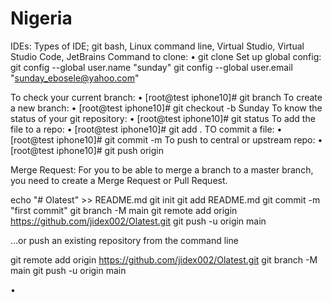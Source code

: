 # Nigeria

IDEs: 
Types of IDE; git bash, Linux command line, Virtual Studio, Virtual Studio Code, JetBrains
Command to clone:
•	git clone <repoURL>
Set up global config:
git config --global user.name "sunday"
git config --global user.email "sunday_ebosele@yahoo.com"

To check your current branch:
•	[root@test iphone10]# git branch
To create a new branch:
•	[root@test iphone10]# git checkout -b Sunday
To know the status of your git repository:
•	[root@test iphone10]# git status
To add the file to a repo:
•	[root@test iphone10]# git add .
TO commit a file:
•	[root@test iphone10]# git commit -m <commit message>
To push to central or upstream repo:
•	[root@test iphone10]# git push origin <BranchName>

Merge Request:
For you to be able to merge a branch to a master branch, you need to create a Merge Request or Pull Request.

echo "# Olatest" >> README.md
git init
git add README.md
git commit -m "first commit"
git branch -M main
git remote add origin https://github.com/jidex002/Olatest.git
git push -u origin main

…or push an existing repository from the command line

git remote add origin https://github.com/jidex002/Olatest.git
git branch -M main
git push -u origin main



•

